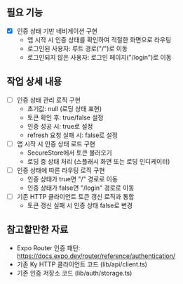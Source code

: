 ## 필요 기능

- [x] 인증 상태 기반 네비게이션 구현
  - 앱 시작 시 인증 상태를 확인하여 적절한 화면으로 라우팅
  - 로그인된 사용자: 루트 경로("/")로 이동
  - 로그인되지 않은 사용자: 로그인 페이지("/login")로 이동

## 작업 상세 내용

- [ ] 인증 상태 관리 로직 구현
  - 초기값: null (로딩 상태 표현)
  - 토큰 확인 후: true/false 설정
  - 인증 성공 시: true로 설정
  - refresh 요청 실패 시: false로 설정
- [ ] 앱 시작 시 인증 상태 로드 구현
  - SecureStore에서 토큰 불러오기
  - 로딩 중 상태 처리 (스플래시 화면 또는 로딩 인디케이터)
- [ ] 인증 상태에 따른 라우팅 로직 구현
  - 인증 상태가 true면 "/" 경로로 이동
  - 인증 상태가 false면 "/login" 경로로 이동
- [ ] 기존 HTTP 클라이언트 토큰 갱신 로직과 통합
  - 토큰 갱신 실패 시 인증 상태 false로 변경

## 참고할만한 자료

- Expo Router 인증 패턴: https://docs.expo.dev/router/reference/authentication/
- 기존 Ky HTTP 클라이언트 코드 (lib/api/client.ts)
- 기존 인증 저장소 코드 (lib/auth/storage.ts)
